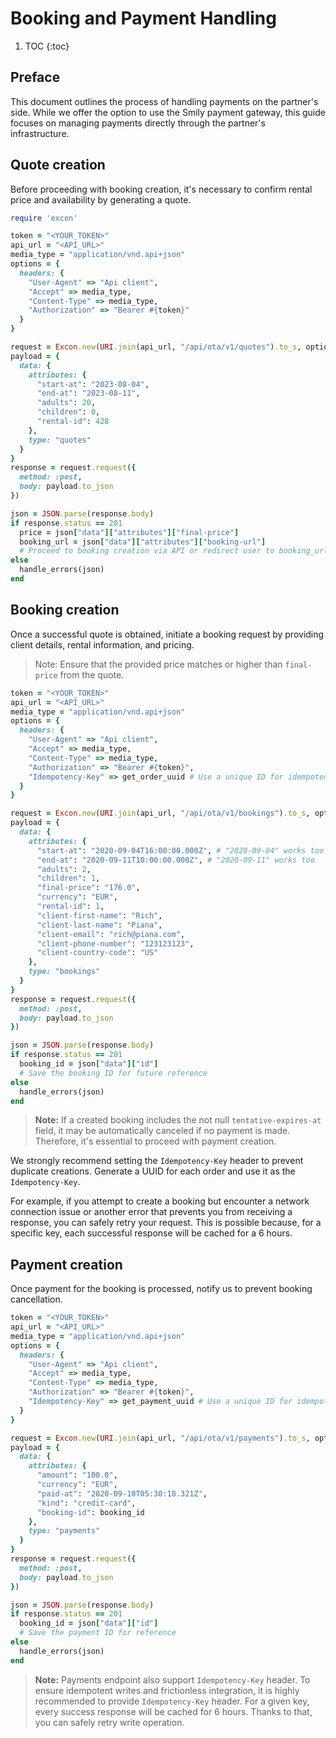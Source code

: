 # Booking and Payment Handling

1. TOC
{:toc}

## Preface

This document outlines the process of handling payments on the partner's side. While we offer the option to use the Smily payment gateway, this guide focuses on managing payments directly through the partner's infrastructure.

## Quote creation

Before proceeding with booking creation, it's necessary to confirm rental price and availability by generating a quote.

~~~ruby
require 'excon'

token = "<YOUR_TOKEN>"
api_url = "<API_URL>"
media_type = "application/vnd.api+json"
options = {
  headers: {
    "User-Agent" => "Api client",
    "Accept" => media_type,
    "Content-Type" => media_type,
    "Authorization" => "Bearer #{token}"
  }
}

request = Excon.new(URI.join(api_url, "/api/ota/v1/quotes").to_s, options)
payload = {
  data: {
    attributes: {
      "start-at": "2023-08-04",
      "end-at": "2023-08-11",
      "adults": 20,
      "children": 0,
      "rental-id": 428
    },
    type: "quotes"
  }
}
response = request.request({
  method: :post,
  body: payload.to_json
})

json = JSON.parse(response.body)
if response.status == 201
  price = json["data"]["attributes"]["final-price"]
  booking_url = json["data"]["attributes"]["booking-url"]
  # Proceed to booking creation via API or redirect user to booking_url
else
  handle_errors(json)
end
~~~

## Booking creation

Once a successful quote is obtained, initiate a booking request by providing client details, rental information, and pricing.

> Note: Ensure that the provided price matches or higher than `final-price` from the quote.

~~~ruby
token = "<YOUR_TOKEN>"
api_url = "<API_URL>"
media_type = "application/vnd.api+json"
options = {
  headers: {
    "User-Agent" => "Api client",
    "Accept" => media_type,
    "Content-Type" => media_type,
    "Authorization" => "Bearer #{token}",
    "Idempotency-Key" => get_order_uuid # Use a unique ID for idempotency
  }
}

request = Excon.new(URI.join(api_url, "/api/ota/v1/bookings").to_s, options)
payload = {
  data: {
    attributes: {
      "start-at": "2020-09-04T16:00:00.000Z", # "2020-09-04" works too
      "end-at": "2020-09-11T10:00:00.000Z", # "2020-09-11" works too
      "adults": 2,
      "children": 1,
      "final-price": "176.0",
      "currency": "EUR",
      "rental-id": 1,
      "client-first-name": "Rich",
      "client-last-name": "Piana",
      "client-email": "rich@piana.com",
      "client-phone-number": "123123123",
      "client-country-code": "US"
    },
    type: "bookings"
  }
}
response = request.request({
  method: :post,
  body: payload.to_json
})

json = JSON.parse(response.body)
if response.status == 201
  booking_id = json["data"]["id"]
  # Save the booking ID for future reference
else
  handle_errors(json)
end
~~~

> **Note:** If a created booking includes the not null `tentative-expires-at` field, it may be automatically canceled if no payment is made. Therefore, it's essential to proceed with payment creation.

We strongly recommend setting the `Idempotency-Key` header to prevent duplicate creations. Generate a UUID for each order and use it as the `Idempotency-Key`.

For example, if you attempt to create a booking but encounter a network connection issue or another error that prevents you from receiving a response, you can safely retry your request. This is possible because, for a specific key, each successful response will be cached for a 6 hours.

## Payment creation

Once payment for the booking is processed, notify us to prevent booking cancellation.

~~~ruby
token = "<YOUR_TOKEN>"
api_url = "<API_URL>"
media_type = "application/vnd.api+json"
options = {
  headers: {
    "User-Agent" => "Api client",
    "Accept" => media_type,
    "Content-Type" => media_type,
    "Authorization" => "Bearer #{token}",
    "Idempotency-Key" => get_payment_uuid # Use a unique ID for idempotency
  }
}

request = Excon.new(URI.join(api_url, "/api/ota/v1/payments").to_s, options)
payload = {
  data: {
    attributes: {
      "amount": "100.0",
      "currency": "EUR",
      "paid-at": "2020-09-10T05:30:18.321Z",
      "kind": "credit-card",
      "booking-id": booking_id
    },
    type: "payments"
  }
}
response = request.request({
  method: :post,
  body: payload.to_json
})

json = JSON.parse(response.body)
if response.status == 201
  booking_id = json["data"]["id"]
  # Save the payment ID for reference
else
  handle_errors(json)
end
~~~

> **Note:** Payments endpoint also support `Idempotency-Key` header. To ensure idempotent writes and frictionless integration, it is highly recommended to provide `Idempotency-Key` header. For a given key, every success response will be cached for 6 hours. Thanks to that, you can safely retry write operation.
